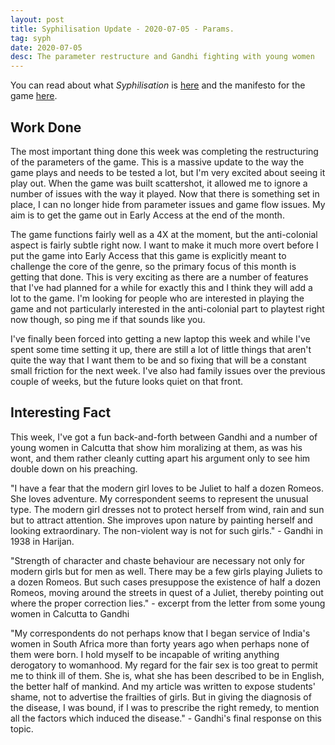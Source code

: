 ```yaml
---
layout: post
title: Syphilisation Update - 2020-07-05 - Params.
tag: syph
date: 2020-07-05
desc: The parameter restructure and Gandhi fighting with young women
---
```



You can read about what *Syphilisation* is [here](/blog/syph/announce) and the manifesto for the game [here](/blog/syph/newManifesto).

## Work Done

The most important thing done this week was completing the restructuring of the parameters of the game. This is a massive update to the way the game plays and needs to be tested a lot, but I'm very excited about seeing it play out. When the game was built scattershot, it allowed me to ignore a number of issues with the way it played. Now that there is something set in place, I can no longer hide from parameter issues and game flow issues. My aim is to get the game out in Early Access at the end of the month.


The game functions fairly well as a 4X at the moment, but the anti-colonial aspect is fairly subtle right now. I want to make it much more overt before I put the game into Early Access that this game is explicitly meant to challenge the core of the genre, so the primary focus of this month is getting that done. This is very exciting as there are a number of features that I've had planned for a while for exactly this and I think they will add a lot to the game. I'm looking for people who are interested in playing the game and not particularly interested in the anti-colonial part to playtest right now though, so ping me if that sounds like you.


I've finally been forced into getting a new laptop this week and while I've spent some time setting it up, there are still a lot of little things that aren't quite the way that I want them to be and so fixing that will be a constant small friction for the next week. I've also had family issues over the previous couple of weeks, but the future looks quiet on that front.

## Interesting Fact

This week, I've got a fun back-and-forth between Gandhi and a number of young women in Calcutta that show him moralizing at them, as was his wont, and them rather cleanly cutting apart his argument only to see him double down on his preaching.


"I have a fear that the modern girl loves to be Juliet to half a dozen Romeos. She loves adventure. My correspondent seems to represent the unusual type. The modern girl dresses not to protect herself from wind, rain and sun but to attract attention. She improves upon nature by painting herself and looking extraordinary. The non-violent way is not for such girls." - Gandhi in 1938 in Harijan.


"Strength of character and chaste behaviour are necessary not only for modern girls but for men as well. There may be a few girls playing Juliets to a dozen Romeos. But such cases presuppose the existence of half a dozen Romeos, moving around the streets in quest of a Juliet, thereby pointing out where the proper correction lies." - excerpt from the letter from some young women in Calcutta to Gandhi


"My correspondents do not perhaps know that I began service of India's women in South Africa more than forty years ago when perhaps none of them were born. I hold myself to be incapable of writing anything derogatory to womanhood. My regard for the fair sex is too great to permit me to think ill of them. She is, what she has been described to be in English, the better half of mankind. And my article was written to expose students' shame, not to advertise the frailties of girls. But in giving the diagnosis of the disease, I was bound, if I was to prescribe the right remedy, to mention all the factors which induced the disease." - Gandhi's final response on this topic.

